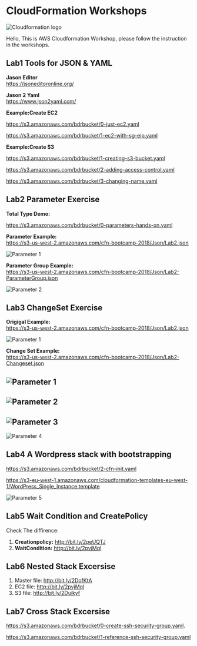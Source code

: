 # CloudFormation Workshops

![Cloudformation logo](https://s3.amazonaws.com/bdrbucket/cloudformation-logo.png)

Hello, This is AWS Cloudformation Workshop, please follow the instruction in  the workshops.

## Lab1 Tools for JSON & YAML

**Jason Editor**  
https://jsoneditoronline.org/

**Jason 2 Yaml**  
https://www.json2yaml.com/
 
 **Example:Create EC2** 
 
 https://s3.amazonaws.com/bdrbucket/0-just-ec2.yaml 
 
 https://s3.amazonaws.com/bdrbucket/1-ec2-with-sg-eip.yaml 
 
 **Example:Create S3**   
 
 https://s3.amazonaws.com/bdrbucket/1-creating-s3-bucket.yaml  
 
 https://s3.amazonaws.com/bdrbucket/2-adding-access-control.yaml 
 
 https://s3.amazonaws.com/bdrbucket/3-changing-name.yaml
  
 
## Lab2 Parameter Exercise

**Total Type Demo:** 
 
https://s3.amazonaws.com/bdrbucket/0-parameters-hands-on.yaml


**Parameter Example:**  
https://s3-us-west-2.amazonaws.com/cfn-bootcamp-2018/Json/Lab2.json 

![Parameter 1](https://s3.amazonaws.com/bdrbucket/F5473861-9FCB-4154-A9E9-34EC1B3EBB37.png)

**Parameter Group Example:**  
https://s3-us-west-2.amazonaws.com/cfn-bootcamp-2018/Json/Lab2-ParameterGroup.json

![Parameter 2](https://s3.amazonaws.com/bdrbucket/FB52B621-E7F4-426D-93CB-AD9EEA6B93C5.png)


## Lab3 ChangeSet Exercise

**Origigal Example:**  
https://s3-us-west-2.amazonaws.com/cfn-bootcamp-2018/Json/Lab2.json

![Parameter 1](https://s3.amazonaws.com/bdrbucket/F5473861-9FCB-4154-A9E9-34EC1B3EBB37.png)

**Change Set Example:**  
https://s3-us-west-2.amazonaws.com/cfn-bootcamp-2018/Json/Lab2-Changeset.json

![Parameter 1](https://s3.amazonaws.com/bdrbucket/F5473861-9FCB-4154-A9E9-34EC1B3EBB37.png)
--------------------------
![Parameter 2](https://s3.amazonaws.com/bdrbucket/33D0205E-6526-4DBB-9DA4-82392B85DD68.png)
--------------------------
![Parameter 3](https://s3.amazonaws.com/bdrbucket/2A7DA25F-5B58-4781-8F71-611F1FBA6B97.png)
--------------------------
![Parameter 4](https://s3.amazonaws.com/bdrbucket/8527CE86-C446-4AF0-ADDA-425744AE6F1E.png)

## Lab4 A Wordpress stack with bootstrapping
https://s3.amazonaws.com/bdrbucket/2-cfn-init.yaml

https://s3-eu-west-1.amazonaws.com/cloudformation-templates-eu-west-1/WordPress_Single_Instance.template

![Parameter 5](https://s3.amazonaws.com/bdrbucket/4BDFDA64-296A-4DEE-A738-7F280977825A.png)


## Lab5 Wait Condition and CreatePolicy
Check The diffirence:  

1. **Creationpolicy:** http://bit.ly/2peUQTJ  
2. **WaitCondition:** http://bit.ly/2pvjMql

## Lab6 Nested Stack Excersise
1. Master file: http://bit.ly/2DofKtA
2. EC2 file: http://bit.ly/2pvjMql
3. S3 file: http://bit.ly/2Duikyf

 
## Lab7 Cross Stack Excersise

https://s3.amazonaws.com/bdrbucket/0-create-ssh-security-group.yaml. 

https://s3.amazonaws.com/bdrbucket/1-reference-ssh-security-group.yaml



